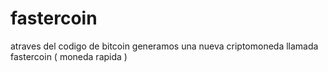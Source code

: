 # fastercoin
atraves del codigo de bitcoin generamos una nueva criptomoneda llamada fastercoin ( moneda rapida )
